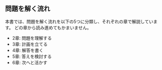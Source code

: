 ## 問題を解く流れ
本書では、問題を解く流れを以下の5つに分類し、それぞれの章で解説しています。
どの章から読み進めてもかまいません。

- 2章: 問題を理解する
- 3章: 計画を立てる
- 4章: 解答を書く
- 5章: 答えを検討する
- 6章: 次へと活かす
